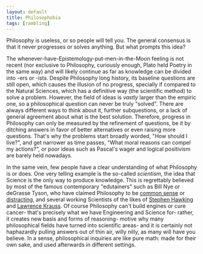 ```yaml
---
layout: default
title: Philosophobia
tags: [rambling]
---
```


Philosophy is useless, or so people will tell you. The general consensus is that it never progresses or solves anything. But what prompts this idea?

The whenever-have-Epistemology-put-men-in-the-Moon feeling is not recent (nor exclusive to Philosophy, curiously enough, Plato held Poetry in the same way) and will likely continue as far as knowledge can be divided into -ers or -ists. Despite Philosophy long history, its baseline questions are still open, which causes the illusion of no progress, specially if compared to the Natural Sciences, which has a definitive way (the scientific method) to solve a problem. However, the field of ideas is _vastly_ larger than the empiric one, so a philosophical question can never be truly "solved". There are always different ways to think about it, further subquestions, or a lack of general agreement about what is the best solution. Therefore, progress in Philosophy can only be measured by the refinement of questions, be it by ditching answers in favor of better alternatives or even raising more questions. That's why the problems start broadly worded, "How should I live?", and get narrower as time passes, "What moral reasons can compel my actions?", or poor ideas such as Pascal's wager and logical positivism are barely held nowadays.  

In the same vein, few people have a clear understanding of what Philosophy is or does. One very telling example is the so-called _scientism_, the idea that Science is the only way to produce knowledge. This is regrettably believed by most of the famous contemporary "edutainers" such as Bill Nye or deGrasse Tyson, who have claimed Philosophy to be [common sense](https://www.youtube.com/watch?v=ROe28Ma_tYM) or [distracting](http://nerdist.com/nerdist-podcast-neil-degrasse-tyson-returns-again/), and several working Scientists of the likes of [Stephen Hawking](http://www.telegraph.co.uk/technology/google/8520033/Stephen-Hawking-tells-Google-philosophy-is-dead.html) and [Lawrence Krauss](http://www.theatlantic.com/technology/archive/2012/04/has-physics-made-philosophy-and-religion-obsolete/256203/). Of course Philosophy can't build engines or cure cancer- that's precisely what we have Engineering and Science for- rather, it creates new basis and forms of reasoning- motive why many philosophical fields have turned into scientific areas- and it is certainly not haphazardly pulling answers out of thin air, willy nilly, as many will have you believe. In a sense, philosophical inquiries are like pure math: made for their own sake, and used afterwards in different settings.

